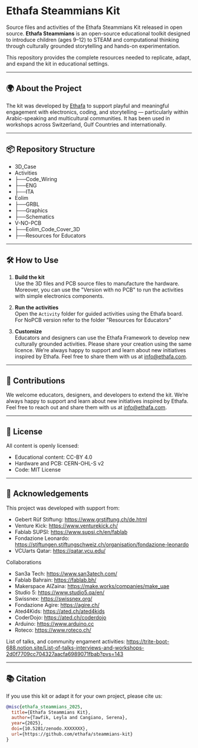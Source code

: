 # Ethafa Steammians Kit
Source files and activities of the Ethafa Steammians Kit released in open source.
**Ethafa Steammians** is an open-source educational toolkit designed to introduce children (ages 9–12) to STEAM and computational thinking through culturally grounded storytelling and hands-on experimentation.

This repository provides the complete resources needed to replicate, adapt, and expand the kit in educational settings.

---

## 🌍 About the Project

The kit was developed by [Ethafa](https://www.ethafa.com) to support playful and meaningful engagement with electronics, coding, and storytelling — particularly within Arabic-speaking and multicultural communities. It has been used in workshops across Switzerland, Gulf Countries and internationally.

---

## 📦 Repository Structure
- 3D_Case
- Activities
-    ├──Code_Wiring
-    ├──ENG
-    ├──ITA
- Eolim
-    ├──GRBL
-    ├──Graphics
-    ├──Schematics
- V-NO-PCB
-    ├──Eolim_Code_Cover_3D
-    ├──Resources for Educators

---

## 🛠 How to Use

1. **Build the kit**  
   Use the 3D files and PCB source files to manufacture the hardware. Moreover, you can use the "Version with no PCB" to run the activities with simple electronics components.

2. **Run the activities**  
   Open the `Activity` folder for guided activities using the Ethafa board.  
   For NoPCB version refer to the folder "Resources for Educators"

3. **Customize**  
   Educators and designers can use the Ethafa Framework to develop new culturally grounded activities. Please share your creation using the same licence.
   We’re always happy to support and learn about new initiatives inspired by Ethafa. Feel free to share them with us at info@ethafa.com.

---

## 🧩 Contributions

We welcome educators, designers, and developers to extend the kit. We’re always happy to support and learn about new initiatives inspired by Ethafa. Feel free to reach out and share them with us at info@ethafa.com.

---

## 📄 License

All content is openly licensed:
- Educational content: CC-BY 4.0
- Hardware and PCB: CERN-OHL-S v2
- Code: MIT License

---

## 🙌 Acknowledgements
This project was developed with support from:
- Gebert Rüf Stiftung: https://www.grstiftung.ch/de.html
- Venture Kick: https://www.venturekick.ch/
- Fablab SUPSI: https://www.supsi.ch/en/fablab
- Fondazione Leonardo: https://stiftungen.stiftungschweiz.ch/organisation/fondazione-leonardo
- VCUarts Qatar: https://qatar.vcu.edu/

Collaborations
- San3a Tech: https://www.san3atech.com/
- Fablab Bahrain: https://fablab.bh/
- Makerspace AlZaina: https://make.works/companies/make_uae
- Studio 5: https://www.studio5.qa/en/
- Swissnex: https://swissnex.org/
- Fondazione Agire: https://agire.ch/
- Ated4Kids: https://ated.ch/ated4kids
- CoderDojo: https://ated.ch/coderdojo
- Arduino: https://www.arduino.cc
- Roteco: https://www.roteco.ch/

List of talks, and community engament activities: https://trite-boot-688.notion.site/List-of-talks-interviews-and-workshops-2d0f7709cc704327aacfa6989071fbab?pvs=143

---

## 📚 Citation

If you use this kit or adapt it for your own project, please cite us:

```bibtex
@misc{ethafa_steammians_2025,
  title={Ethafa Steammians Kit},
  author={Tawfik, Leyla and Cangiano, Serena},
  year={2025},
  doi={10.5281/zenodo.XXXXXXX},
  url={https://github.com/ethafa/steammians-kit}
}

